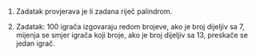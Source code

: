 1. Zadatak provjerava je li zadana riječ palindrom.

2. Zadatak: 100 igrača izgovaraju redom brojeve, ako je broj dijeljiv sa 7, mijenja se smjer igrača koji broje, ako je broj dijeljiv sa 13, preskače se jedan igrač.